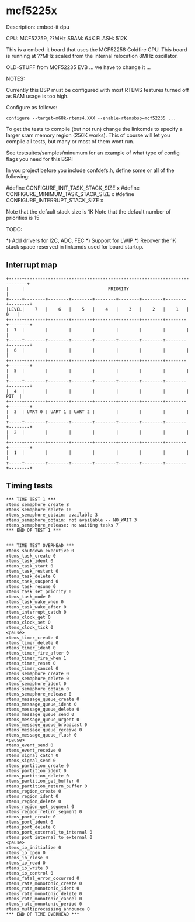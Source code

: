 mcf5225x
========
Description: embed-it dpu

CPU: MCF52259, ??MHz
SRAM: 64K
FLASH: 512K

This is a embed-it board that uses the MCF52258 Coldfire CPU. 
This board is running at ??MHz scaled from the internal relocation 8MHz oscillator.



OLD-STUFF from MCF52235 EVB ... we have to change it ...

NOTES:

Currently this BSP must be configured with most RTEMS features turned
off as RAM usage is too high.

Configure as follows:

```shell
configure --target=m68k-rtems4.XXX --enable-rtemsbsp=mcf52235 ...
```
To get the tests to compile (but not run) change the linkcmds to specify
a larger sram memory region (256K works).  This of course will let you 
compile all tests, but many or most of them wont run.

See testsuites/samples/minumum for an example of what type of config flags
you need for this BSP!

In you project before you include confdefs.h, define some or all of the
following:

#define CONFIGURE_INIT_TASK_STACK_SIZE x
#define CONFIGURE_MINIMUM_TASK_STACK_SIZE x
#define CONFIGURE_INTERRUPT_STACK_SIZE x

Note that the default stack size is 1K
Note that the default number of priorities is 15


TODO:

*) Add drivers for I2C, ADC, FEC
*) Support for LWIP
*) Recover the 1K stack space reserved in linkcmds used for board startup.



Interrupt map
-------------
```
+-----+-----------------------------------------------------------------------+
|     |                                PRIORITY                               |
+-----+--------+--------+--------+--------+--------+--------+--------+--------+
|LEVEL|    7   |    6   |    5   |    4   |    3   |    2   |    1   |    0   |
+-----+--------+--------+--------+--------+--------+--------+--------+--------+
|  7  |        |        |        |        |        |        |        |        |
+-----+--------+--------+--------+--------+--------+--------+--------+--------+
|  6  |        |        |        |        |        |        |        |        |
+-----+--------+--------+--------+--------+--------+--------+--------+--------+
|  5  |        |        |        |        |        |        |        |        |
+-----+--------+--------+--------+--------+--------+--------+--------+--------+
|  4  |        |        |        |        |        |        |        |   PIT  |
+-----+--------+--------+--------+--------+--------+--------+--------+--------+
|  3  | UART 0 | UART 1 | UART 2 |        |        |        |        |        |
+-----+--------+--------+--------+--------+--------+--------+--------+--------+
|  2  |        |        |        |        |        |        |        |        |
+-----+--------+--------+--------+--------+--------+--------+--------+--------+
|  1  |        |        |        |        |        |        |        |        |
+-----+--------+--------+--------+--------+--------+--------+--------+--------+ 
```


Timing tests
------------
```
*** TIME TEST 1 ***
rtems_semaphore_create 8
rtems_semaphore_delete 10
rtems_semaphore_obtain: available 3
rtems_semaphore_obtain: not available -- NO_WAIT 3
rtems_semaphore_release: no waiting tasks 7
*** END OF TEST 1 ***


*** TIME TEST OVERHEAD ***
rtems_shutdown_executive 0
rtems_task_create 0
rtems_task_ident 0
rtems_task_start 0
rtems_task_restart 0
rtems_task_delete 0
rtems_task_suspend 0
rtems_task_resume 0
rtems_task_set_priority 0
rtems_task_mode 0
rtems_task_wake_when 0
rtems_task_wake_after 0
rtems_interrupt_catch 0
rtems_clock_get 0
rtems_clock_set 0
rtems_clock_tick 0
<pause>
rtems_timer_create 0
rtems_timer_delete 0
rtems_timer_ident 0
rtems_timer_fire_after 0
rtems_timer_fire_when 1
rtems_timer_reset 0
rtems_timer_cancel 0
rtems_semaphore_create 0
rtems_semaphore_delete 0
rtems_semaphore_ident 0
rtems_semaphore_obtain 0
rtems_semaphore_release 0
rtems_message_queue_create 0
rtems_message_queue_ident 0
rtems_message_queue_delete 0
rtems_message_queue_send 0
rtems_message_queue_urgent 0
rtems_message_queue_broadcast 0
rtems_message_queue_receive 0
rtems_message_queue_flush 0
<pause>
rtems_event_send 0
rtems_event_receive 0
rtems_signal_catch 0
rtems_signal_send 0
rtems_partition_create 0
rtems_partition_ident 0
rtems_partition_delete 0
rtems_partition_get_buffer 0
rtems_partition_return_buffer 0
rtems_region_create 0
rtems_region_ident 0
rtems_region_delete 0
rtems_region_get_segment 0
rtems_region_return_segment 0
rtems_port_create 0
rtems_port_ident 0
rtems_port_delete 0
rtems_port_external_to_internal 0
rtems_port_internal_to_external 0
<pause>
rtems_io_initialize 0
rtems_io_open 0
rtems_io_close 0
rtems_io_read 0
rtems_io_write 0
rtems_io_control 0
rtems_fatal_error_occurred 0
rtems_rate_monotonic_create 0
rtems_rate_monotonic_ident 0
rtems_rate_monotonic_delete 0
rtems_rate_monotonic_cancel 0
rtems_rate_monotonic_period 0
rtems_multiprocessing_announce 0
*** END OF TIME OVERHEAD ***
```
